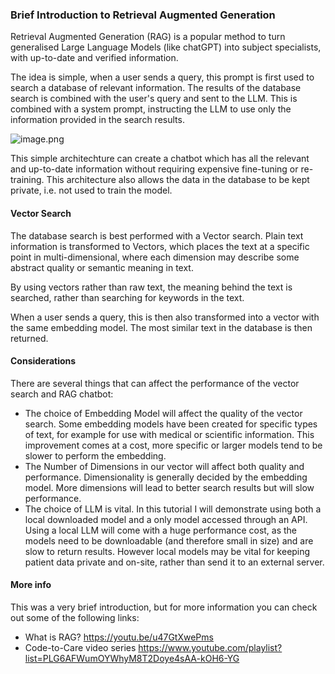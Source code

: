 ### Brief Introduction to Retrieval Augmented Generation

Retrieval Augmented Generation (RAG) is a popular method to turn generalised Large Language Models (like chatGPT) into subject specialists, with up-to-date and verified information.  

The idea is simple, when a user sends a query, this prompt is first used to search a database of relevant information. The results of the database search is combined with the user's query and sent to the LLM. This is combined with a system prompt, instructing the LLM to use only the information provided in the search results. 

![image.png](attachment:bdad4667-cf4a-4ecd-a9ef-6df0e39cf455.png)

This simple architechture can create a chatbot which has all the relevant and up-to-date information without requiring expensive fine-tuning or re-training. This architecture also allows the data in the database to be kept private, i.e. not used to train the model. 

#### Vector Search

The database search is best performed with a Vector search. Plain text information is transformed to Vectors, which places the text at a specific point in multi-dimensional, where each dimension may describe some abstract quality or semantic meaning in text. 

By using vectors rather than raw text, the meaning behind the text is searched, rather than searching for keywords in the text. 

When a user sends a query, this is then also transformed into a vector with the same embedding model. The most similar text in the database is then returned. 

#### Considerations
There are several things that can affect the performance of the vector search and RAG chatbot: 
- The choice of Embedding Model will affect the quality of the vector search. Some embedding models have been created for specific types of text, for example for use with medical or scientific information. This improvement comes at a cost, more specific or larger models tend to be slower to perform the embedding. 
- The Number of Dimensions in our vector will affect both quality and performance. Dimensionality is generally decided by the embedding model. More dimensions will lead to better search results but will slow performance.
- The choice of LLM is vital. In this tutorial I will demonstrate using both a local downloaded model and a only model accessed through an API. Using a local LLM will come with a huge performance cost, as the models need to be downloadable (and therefore small in size) and are slow to return results. However local models may be vital for keeping patient data private and on-site, rather than send it to an external server.

#### More info

This was a very brief introduction, but for more information you can check out some of the following links: 
- What is RAG? https://youtu.be/u47GtXwePms
- Code-to-Care video series https://www.youtube.com/playlist?list=PLG6AFWumOYWhyM8T2Doye4sAA-kOH6-YG